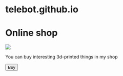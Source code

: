 # telebot.github.io
<!DOCTYPE html>
<html lang="en">
<head>
    <meta charset="UTF-8">
    <title>Shop</title>
</head>
<body>
    <div id="main">
        <h1>Online shop</h1>
        <img src="https://vk.com/3dprintantonled?z=photo-219419181_457239315%2Falbum-219419181_292202402%2Frev">
        <p>You can buy interesting 3d-printed things in my shop</p>
        <button id="buy">Buy</button>
    </div>
</body>
</html>
